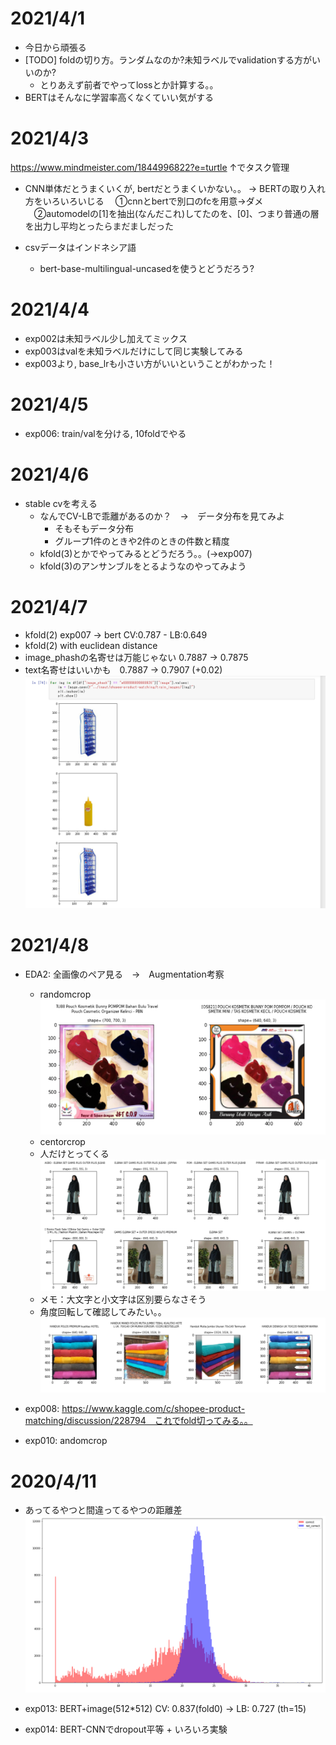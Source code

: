 # 2021/4/1
* 今日から頑張る
* [TODO] foldの切り方。ランダムなのか?未知ラベルでvalidationする方がいいのか?
    * とりあえず前者でやってlossとか計算する。。
* BERTはそんなに学習率高くなくていい気がする

# 2021/4/3
https://www.mindmeister.com/1844996822?e=turtle
↑でタスク管理

* CNN単体だとうまくいくが, bertだとうまくいかない。。
 -> BERTの取り入れ方をいろいろいじる
  　①cnnとbertで別口のfcを用意→ダメ
  　②automodelの[1]を抽出(なんだこれ)してたのを、[0]、つまり普通の層を出力し平均とったらまだましだった
  

* csvデータはインドネシア語
    * bert-base-multilingual-uncasedを使うとどうだろう?

# 2021/4/4
* exp002は未知ラベル少し加えてミックス
* exp003はvalを未知ラベルだけにして同じ実験してみる
* exp003より, base_lrも小さい方がいいということがわかった！

# 2021/4/5
* exp006: train/valを分ける, 10foldでやる

# 2021/4/6
* stable cvを考える
  * なんでCV-LBで乖離があるのか？　→　データ分布を見てみよ
    * そもそもデータ分布
    * グループ1件のときや2件のときの件数と精度
  * kfold(3)とかでやってみるとどうだろう。。(->exp007)
  * kfold(3)のアンサンブルをとるようなのやってみよう

# 2021/4/7
* kfold(2) exp007 -> bert CV:0.787 - LB:0.649
* kfold(2) with euclidean distance
* image_phashの名寄せは万能じゃない 0.7887 -> 0.7875
* text名寄せはいいかも　0.7887 -> 0.7907 (+0.02)
![img.png](img.png)


# 2021/4/8
* EDA2: 全画像のペア見る　→　Augmentation考察
  * randomcrop
    ![img_1.png](img_1.png)
  * centorcrop
  * 人だけとってくる
    ![img_2.png](img_2.png)
  * メモ：大文字と小文字は区別要らなさそう
  * 角度回転して確認してみたい。。
    ![img_3.png](img_3.png)
  
* exp008: https://www.kaggle.com/c/shopee-product-matching/discussion/228794　これでfold切ってみる。。

* exp010: andomcrop

# 2020/4/11
* あってるやつと間違ってるやつの距離差
![img_4.png](img_4.png)
  
* exp013: BERT+image(512*512)
  CV: 0.837(fold0) -> LB: 0.727 (th=15)
* exp014: BERT-CNNでdropout平等 + いろいろ実験